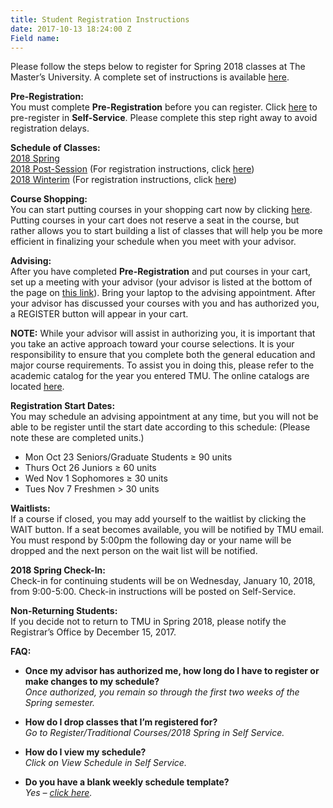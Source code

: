 ```yaml
---
title: Student Registration Instructions
date: 2017-10-13 18:24:00 Z
Field name: 
---
```


<p>Please follow the steps below to register for Spring 2018 classes at The Master’s University. A complete set of instructions is available <a href="[https://athletics.masters.edu/media/870475/registration-instructions-student-sp18.doc](https://athletics.masters.edu/media/870475/registration-instructions-student-sp18.doc)">here</a>.</p><p><strong>Pre-Registration:</strong><br>You must complete <strong>Pre-Registration</strong> before you can register. Click <a href="[https://portal.masters.edu/Preregistration](https://portal.masters.edu/Preregistration)">here</a> to pre-register in <strong>Self-Service</strong>. Please complete this step right away to avoid registration delays.</p><p><strong>Schedule of Classes:</strong><br><a href="[https://athletics.masters.edu/media/870476/course-schedule-spring-2018.xlsx](https://athletics.masters.edu/media/870476/course-schedule-spring-2018.xlsx)">2018 Spring</a><br><a href="[https://athletics.masters.edu/media/870477/csps2018.docx](https://athletics.masters.edu/media/870477/csps2018.docx)">2018 Post-Session</a> (For registration instructions, click <a href="[https://athletics.masters.edu/media/870493/post-2018-reg-info.docx](https://athletics.masters.edu/media/870493/post-2018-reg-info.docx)">here</a>)<br><a href="[https://athletics.masters.edu/media/870478/cswi2018.docx](https://athletics.masters.edu/media/870478/cswi2018.docx)">2018 Winterim</a> (For registration instructions, click <a href="[https://athletics.masters.edu/media/870494/winterim-2018-reg-info.docx](https://athletics.masters.edu/media/870494/winterim-2018-reg-info.docx)">here</a>)</p><p><strong>Course Shopping:</strong><br>You can start putting courses in your shopping cart now by clicking <a href="[https://portal.masters.edu/SelfService/Registration/ShoppingCart.aspx](https://portal.masters.edu/SelfService/Registration/ShoppingCart.aspx)">here</a>. Putting courses in your cart does not reserve a seat in the course, but rather allows you to start building a list of classes that will help you be more efficient in finalizing your schedule when you meet with your advisor.</p><p><strong>Advising:</strong><br>After you have completed <strong>Pre-Registration</strong> and put courses in your cart, set up a meeting with your advisor (your advisor is listed at the bottom of the page on <a href="[https://portal.masters.edu/SelfService/Records/ScheduleHome.aspx](https://portal.masters.edu/SelfService/Records/ScheduleHome.aspx)">this link</a>). Bring your laptop to the advising appointment. After your advisor has discussed your courses with you and has authorized you, a REGISTER button will appear in your cart.</p><p><strong>NOTE:</strong> While your advisor will assist in authorizing you, it is important that you take an active approach toward your course selections. It is your responsibility to ensure that you complete both the general education and major course requirements. To assist you in doing this, please refer to the academic catalog for the year you entered TMU. The online catalogs are located <a href="[http://www.masters.edu/academics/online-catalog.html](http://www.masters.edu/academics/online-catalog.html)">here</a>.</p><p><strong>Registration Start Dates:</strong><br>You may schedule an advising appointment at any time, but you will not be able to be register until the start date according to this schedule: (Please note these are completed units.)</p><ul><li>Mon Oct 23 Seniors/Graduate Students ≥ 90 units</li><li>Thurs Oct 26 Juniors ≥ 60 units</li><li>Wed Nov 1 Sophomores ≥ 30 units</li><li>Tues Nov 7 Freshmen &gt; 30 units</li></ul><p><strong>Waitlists:</strong><br>If a course if closed, you may add yourself to the waitlist by clicking the WAIT button. If a seat becomes available, you will be notified by TMU email. You must respond by 5:00pm the following day or your name will be dropped and the next person on the wait list will be notified.</p><p><strong>2018 Spring Check-In:</strong><br>Check-in for continuing students will be on Wednesday, January 10, 2018, from 9:00-5:00. Check-in instructions will be posted on Self-Service.</p><p><strong>Non-Returning Students:</strong><br>If you decide not to return to TMU in Spring 2018, please notify the Registrar’s Office by December 15, 2017.</p><p><strong>FAQ:</strong></p><ul><li><p><strong>Once my advisor has authorized me, how long do I have to register or make changes to my schedule?</strong><br><em>Once authorized, you remain so through the first two weeks of the Spring semester.</em></p></li><li><p><strong>How do I drop classes that I’m registered for?</strong><em><br>Go to Register/Traditional Courses/2018 Spring in Self Service.</em></p></li><li><p><strong>How do I view my schedule?</strong><br><em>Click on View Schedule in Self Service.</em></p></li><li><p><strong>Do you have a blank weekly schedule template?</strong><br><em>Yes – <a href="[https://athletics.masters.edu/media/870479/weekly-schedule-form.xlsx](https://athletics.masters.edu/media/870479/weekly-schedule-form.xlsx)">click here</a>.</em></p></li></ul>